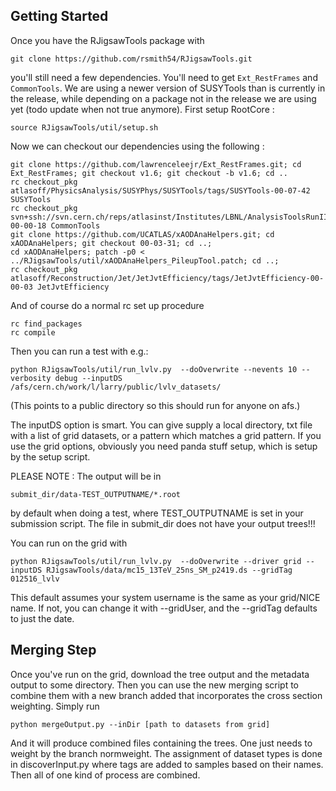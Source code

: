 ## Getting Started

Once you have the RJigsawTools package with

```
git clone https://github.com/rsmith54/RJigsawTools.git
```

you'll still need a few dependencies. You'll need to get `Ext_RestFrames` and `CommonTools`. We are using a newer version of SUSYTools than is currently in the release, while depending on a package not in the release we are using yet (todo update when not true anymore).
First setup RootCore :

```
source RJigsawTools/util/setup.sh
```

Now we can checkout our dependencies using the following :

```
git clone https://github.com/lawrenceleejr/Ext_RestFrames.git; cd Ext_RestFrames; git checkout v1.6; git checkout -b v1.6; cd ..
rc checkout_pkg atlasoff/PhysicsAnalysis/SUSYPhys/SUSYTools/tags/SUSYTools-00-07-42 SUSYTools
rc checkout_pkg svn+ssh://svn.cern.ch/reps/atlasinst/Institutes/LBNL/AnalysisToolsRunII/CommonTools/tags/CommonTools-00-00-18 CommonTools
git clone https://github.com/UCATLAS/xAODAnaHelpers.git; cd xAODAnaHelpers; git checkout 00-03-31; cd ..;
cd xAODAnaHelpers; patch -p0 < ../RJigsawTools/util/xAODAnaHelpers_PileupTool.patch; cd ..;
rc checkout_pkg atlasoff/Reconstruction/Jet/JetJvtEfficiency/tags/JetJvtEfficiency-00-00-03 JetJvtEfficiency
```

And of course do a normal rc set up procedure

```
rc find_packages
rc compile
```

Then you can run a test with e.g.:

```
python RJigsawTools/util/run_lvlv.py  --doOverwrite --nevents 10 --verbosity debug --inputDS /afs/cern.ch/work/l/larry/public/lvlv_datasets/
```

(This points to a public directory so this should run for anyone on afs.)

The inputDS option is smart.  You can give supply a local directory, txt file with a list of grid datasets, or a pattern which matches a grid pattern.  If you use the grid options, obviously you need panda stuff setup, which is setup by the setup script.

PLEASE NOTE : The output will be in
```
submit_dir/data-TEST_OUTPUTNAME/*.root
```
by default when doing a test, where TEST_OUTPUTNAME is set in your submission script.  The file in submit_dir does not have your output trees!!!


You can run on the grid with

```
python RJigsawTools/util/run_lvlv.py  --doOverwrite --driver grid --inputDS RJigsawTools/data/mc15_13TeV_25ns_SM_p2419.ds --gridTag 012516_lvlv
```

This default assumes your system username is the same as your grid/NICE name. If not, you can change it with --gridUser, and the --gridTag defaults to just the date.

## Merging Step

Once you've run on the grid, download the tree output and the metadata output to some directory. Then you can use the new merging script to combine them with a new branch added that incorporates the cross section weighting. Simply run

```
python mergeOutput.py --inDir [path to datasets from grid]
```

And it will produce combined files containing the trees. One just needs to weight by the branch normweight. The assignment of dataset types is done in discoverInput.py where tags are added to samples based on their names. Then all of one kind of process are combined.
